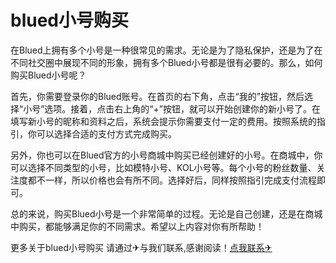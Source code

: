 # blued小号购买

在Blued上拥有多个小号是一种很常见的需求。无论是为了隐私保护，还是为了在不同社交圈中展现不同的形象，拥有多个Blued小号都是很有必要的。那么，如何购买Blued小号呢？

首先，你需要登录你的Blued账号。在首页的右下角，点击“我的”按钮，然后选择“小号”选项。接着，点击右上角的“+”按钮，就可以开始创建你的新小号了。在填写新小号的昵称和资料之后，系统会提示你需要支付一定的费用。按照系统的指引，你可以选择合适的支付方式完成购买。

另外，你也可以在Blued官方的小号商城中购买已经创建好的小号。在商城中，你可以选择不同类型的小号，比如模特小号、KOL小号等。每个小号的粉丝数量、关注度都不一样，所以价格也会有所不同。选择好后，同样按照指引完成支付流程即可。

总的来说，购买Blued小号是一个非常简单的过程。无论是自己创建，还是在商城中购买，都能够满足你的不同需求。希望以上内容对你有所帮助！

更多关于blued小号购买 请通过✈与我们联系,感谢阅读！[点我联系✈](https://app.G208.com)